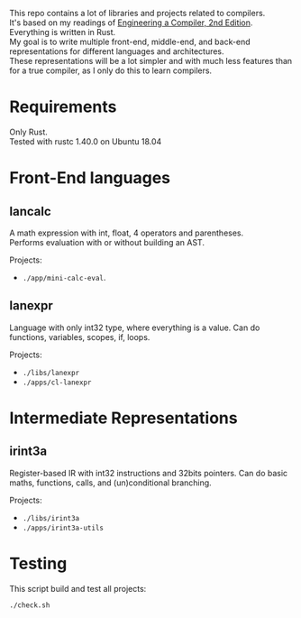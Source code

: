 This repo contains a lot of libraries and projects related to compilers.  
It's based on my readings of [Engineering a Compiler, 2nd Edition](https://www.elsevier.com/books/engineering-a-compiler/cooper/978-0-12-088478-0).  
Everything is written in Rust.  
My goal is to write multiple front-end, middle-end, and back-end representations for different languages and architectures.  
These representations will be a lot simpler and with much less features than for a true compiler, as I only do this to learn compilers.  

# Requirements

Only Rust.  
Tested with rustc 1.40.0 on Ubuntu 18.04

# Front-End languages

## lancalc

A math expression with int, float, 4 operators and parentheses.  
Performs evaluation with or without building an AST.

Projects:
- `./app/mini-calc-eval`.

## lanexpr

Language with only int32 type, where everything is a value. Can do functions, variables, scopes, if, loops.

Projects:
- `./libs/lanexpr`
- `./apps/cl-lanexpr`


# Intermediate Representations

## irint3a

Register-based IR with int32 instructions and 32bits pointers. Can do basic maths, functions, calls, and (un)conditional branching.

Projects:
- `./libs/irint3a`
- `./apps/irint3a-utils`


# Testing

This script build and test all projects:

```shell
./check.sh
```
